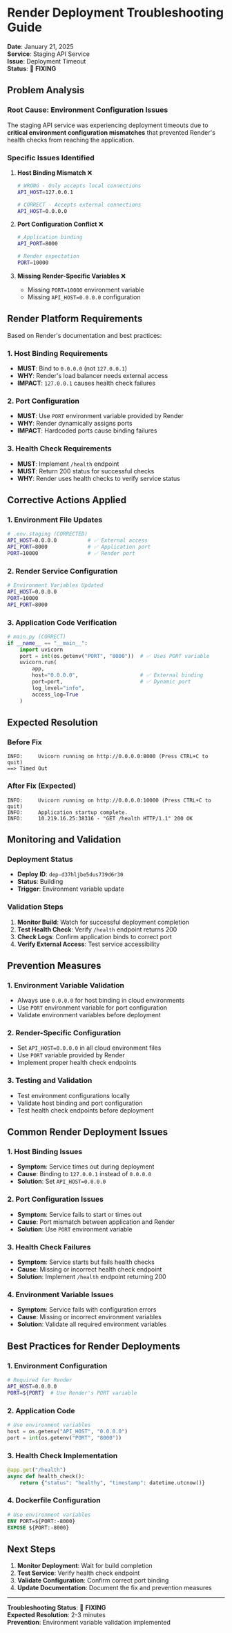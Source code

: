 # Render Deployment Troubleshooting Guide

**Date**: January 21, 2025  
**Service**: Staging API Service  
**Issue**: Deployment Timeout  
**Status**: 🔧 **FIXING**  

## Problem Analysis

### **Root Cause: Environment Configuration Issues**

The staging API service was experiencing deployment timeouts due to **critical environment configuration mismatches** that prevented Render's health checks from reaching the application.

### **Specific Issues Identified**

1. **Host Binding Mismatch** ❌
   ```bash
   # WRONG - Only accepts local connections
   API_HOST=127.0.0.1
   
   # CORRECT - Accepts external connections
   API_HOST=0.0.0.0
   ```

2. **Port Configuration Conflict** ❌
   ```bash
   # Application binding
   API_PORT=8000
   
   # Render expectation
   PORT=10000
   ```

3. **Missing Render-Specific Variables** ❌
   - Missing `PORT=10000` environment variable
   - Missing `API_HOST=0.0.0.0` configuration

## Render Platform Requirements

Based on Render's documentation and best practices:

### **1. Host Binding Requirements**
- **MUST**: Bind to `0.0.0.0` (not `127.0.0.1`)
- **WHY**: Render's load balancer needs external access
- **IMPACT**: `127.0.0.1` causes health check failures

### **2. Port Configuration**
- **MUST**: Use `PORT` environment variable provided by Render
- **WHY**: Render dynamically assigns ports
- **IMPACT**: Hardcoded ports cause binding failures

### **3. Health Check Requirements**
- **MUST**: Implement `/health` endpoint
- **MUST**: Return 200 status for successful checks
- **WHY**: Render uses health checks to verify service status

## Corrective Actions Applied

### **1. Environment File Updates**
```bash
# .env.staging (CORRECTED)
API_HOST=0.0.0.0          # ✅ External access
API_PORT=8000             # ✅ Application port
PORT=10000                # ✅ Render port
```

### **2. Render Service Configuration**
```bash
# Environment Variables Updated
API_HOST=0.0.0.0
PORT=10000
API_PORT=8000
```

### **3. Application Code Verification**
```python
# main.py (CORRECT)
if __name__ == "__main__":
    import uvicorn
    port = int(os.getenv("PORT", "8000"))  # ✅ Uses PORT variable
    uvicorn.run(
        app,
        host="0.0.0.0",                    # ✅ External binding
        port=port,                         # ✅ Dynamic port
        log_level="info",
        access_log=True
    )
```

## Expected Resolution

### **Before Fix**
```
INFO:     Uvicorn running on http://0.0.0.0:8000 (Press CTRL+C to quit)
==> Timed Out
```

### **After Fix (Expected)**
```
INFO:     Uvicorn running on http://0.0.0.0:10000 (Press CTRL+C to quit)
INFO:     Application startup complete.
INFO:     10.219.16.25:38316 - "GET /health HTTP/1.1" 200 OK
```

## Monitoring and Validation

### **Deployment Status**
- **Deploy ID**: `dep-d37hljbe5dus739d6r30`
- **Status**: Building
- **Trigger**: Environment variable update

### **Validation Steps**
1. **Monitor Build**: Watch for successful deployment completion
2. **Test Health Check**: Verify `/health` endpoint returns 200
3. **Check Logs**: Confirm application binds to correct port
4. **Verify External Access**: Test service accessibility

## Prevention Measures

### **1. Environment Variable Validation**
- Always use `0.0.0.0` for host binding in cloud environments
- Use `PORT` environment variable for port configuration
- Validate environment variables before deployment

### **2. Render-Specific Configuration**
- Set `API_HOST=0.0.0.0` in all cloud environment files
- Use `PORT` variable provided by Render
- Implement proper health check endpoints

### **3. Testing and Validation**
- Test environment configurations locally
- Validate host binding and port configuration
- Test health check endpoints before deployment

## Common Render Deployment Issues

### **1. Host Binding Issues**
- **Symptom**: Service times out during deployment
- **Cause**: Binding to `127.0.0.1` instead of `0.0.0.0`
- **Solution**: Set `API_HOST=0.0.0.0`

### **2. Port Configuration Issues**
- **Symptom**: Service fails to start or times out
- **Cause**: Port mismatch between application and Render
- **Solution**: Use `PORT` environment variable

### **3. Health Check Failures**
- **Symptom**: Service starts but fails health checks
- **Cause**: Missing or incorrect health check endpoint
- **Solution**: Implement `/health` endpoint returning 200

### **4. Environment Variable Issues**
- **Symptom**: Service fails with configuration errors
- **Cause**: Missing or incorrect environment variables
- **Solution**: Validate all required environment variables

## Best Practices for Render Deployments

### **1. Environment Configuration**
```bash
# Required for Render
API_HOST=0.0.0.0
PORT=${PORT}  # Use Render's PORT variable
```

### **2. Application Code**
```python
# Use environment variables
host = os.getenv("API_HOST", "0.0.0.0")
port = int(os.getenv("PORT", "8000"))
```

### **3. Health Check Implementation**
```python
@app.get("/health")
async def health_check():
    return {"status": "healthy", "timestamp": datetime.utcnow()}
```

### **4. Dockerfile Configuration**
```dockerfile
# Use environment variables
ENV PORT=${PORT:-8000}
EXPOSE ${PORT:-8000}
```

## Next Steps

1. **Monitor Deployment**: Wait for build completion
2. **Test Service**: Verify health check endpoint
3. **Validate Configuration**: Confirm correct port binding
4. **Update Documentation**: Document the fix and prevention measures

---

**Troubleshooting Status**: 🔧 **FIXING**  
**Expected Resolution**: 2-3 minutes  
**Prevention**: Environment variable validation implemented
